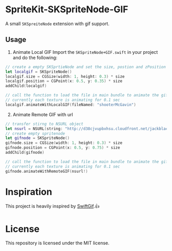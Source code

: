 # SpriteKit-SKSpriteNode-GIF

A small `SKSpreiteNode` extension with gif support.

## Usage
1. Animate Local GIF
Import the `SKSpriteNode+GIF.swift` in your project and do the following:
```swift
// create a empty SKSprtieNode and set the size, postion and zPosition 
let localgif = SKSpriteNode()
localgif.size = CGSize(width: 1, height: 0.3) * size
localgif.position = CGPoint(x: 0.5, y: 0.35) * size
addChild(localgif)

// call the function to load the file in main bundle to animate the gif
// currently each texture is animating for 0.1 sec
localgif.animateWithLocalGIF(fileNamed: "shooterMcGavin")
```
2. Animate Remote GIF with url
```swift
// transfer stirng to NSURL object
let nsurl = NSURL(string: "http://d38cjvupbxhsu.cloudfront.net/jackblack.gif")
// create empty spritenode
let gifnode = SKSpriteNode()
gifnode.size = CGSize(width: 1, height: 0.3) * size
gifnode.position = CGPoint(x: 0.5, y: 0.75) * size
addChild(gifnode)

// call the function to load the file in main bundle to animate the gif
// currently each texture is animating for 0.1 sec 
gifnode.animateWithRemoteGIF(nsurl!)
```


# Inspiration
This project is heavily inspired by [SwiftGif](https://github.com/bahlo/SwiftGif/blob/master/README.md).:thumbsup:

# License
This repository is licensed under the MIT license.



